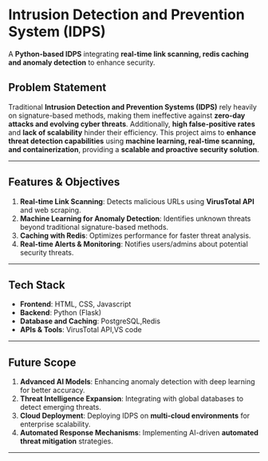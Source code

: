 # Intrusion Detection and Prevention System (IDPS)

A **Python-based IDPS** integrating **real-time link scanning, redis caching and anomaly detection** to enhance security.

## Problem Statement
Traditional **Intrusion Detection and Prevention Systems (IDPS)** rely heavily on signature-based methods, making them ineffective against **zero-day attacks and evolving cyber threats**. Additionally, **high false-positive rates** and **lack of scalability** hinder their efficiency. This project aims to **enhance threat detection capabilities** using **machine learning, real-time scanning, and containerization**, providing a **scalable and proactive security solution**.

----

## Features & Objectives
1. **Real-time Link Scanning**: Detects malicious URLs using **VirusTotal API** and web scraping.  
2. **Machine Learning for Anomaly Detection**: Identifies unknown threats beyond traditional signature-based methods.    
3. **Caching with Redis**: Optimizes performance for faster threat analysis.  
5. **Real-time Alerts & Monitoring**: Notifies users/admins about potential security threats.  

----

## Tech Stack
- **Frontend**: HTML, CSS, Javascript
- **Backend**: Python (Flask)
- **Database and Caching**: PostgreSQL,Redis
- **APIs & Tools**: VirusTotal API,VS code

----

## Future Scope
1. **Advanced AI Models**: Enhancing anomaly detection with deep learning for better accuracy.  
2. **Threat Intelligence Expansion**: Integrating with global databases to detect emerging threats.  
3. **Cloud Deployment**: Deploying IDPS on **multi-cloud environments** for enterprise scalability.  
4. **Automated Response Mechanisms**: Implementing AI-driven **automated threat mitigation** strategies.  

----

